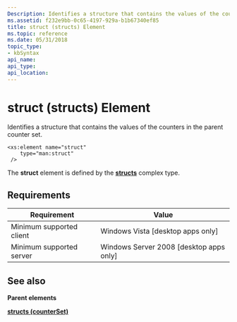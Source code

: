 ```yaml
---
Description: Identifies a structure that contains the values of the counters in the parent counter set.
ms.assetid: f232e9bb-0c65-4197-929a-b1b67340ef85
title: struct (structs) Element
ms.topic: reference
ms.date: 05/31/2018
topic_type: 
- kbSyntax
api_name: 
api_type: 
api_location: 
---
```


# struct (structs) Element

Identifies a structure that contains the values of the counters in the parent counter set.

``` syntax
<xs:element name="struct"
    type="man:struct"
 />
```

The **struct** element is defined by the [**structs**](performance-counters-structs-complex-type.md) complex type.

## Requirements



| Requirement | Value |
|-------------------------------------|------------------------------------------------------|
| Minimum supported client<br/> | Windows Vista \[desktop apps only\]<br/>       |
| Minimum supported server<br/> | Windows Server 2008 \[desktop apps only\]<br/> |



## See also

<dl> <dt>

**Parent elements**
</dt> <dt>

[**structs (counterSet)**](performance-counters-structs--counterset--element.md)
</dt> </dl>

 

 




